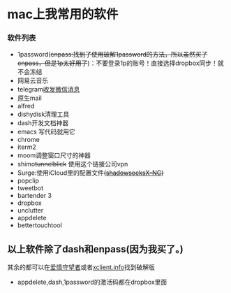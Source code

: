 # mac上我常用的软件
### 软件列表
+ 1password(~~enpass:找到了使用破解1password的方法，所以虽然买了enpass，但是1p太好用了~~)：不要登录1p的账号！直接选择dropbox同步！就不会冻结
+ 网易云音乐
+ telegram[收发微信消息](https://blog.1a23.com/2017/01/09/EFB-How-to-Send-and-Receive-Messages-from-WeChat-on-Telegram-zh-CN/)
+ 原生mail
+ alfred
+ dishydisk清理工具
+ dash开发文档神器
+ emacs 写代码就用它
+ chrome
+ iterm2
+ moom调整窗口尺寸的神器
+ shimo~~tunnelblick~~ 使用这个链接公司vpn
+ Surge:使用iCloud里的配置文件~~([shadowsocksX-NG](https://github.com/shadowsocks/ShadowsocksX-NG))~~
+ popclip
+ tweetbot
+ bartender 3
+ dropbox
+ unclutter
+ appdelete
+ bettertouchtool

## 以上软件除了dash和enpass(**因为我买了**。)
其余的都可以在[爱情守望者](http://www.waitsun.com/)或者[xclient.info](http://xclient.info)找到破解版
+ appdelete,dash,1password的激活码都在dropbox里面
